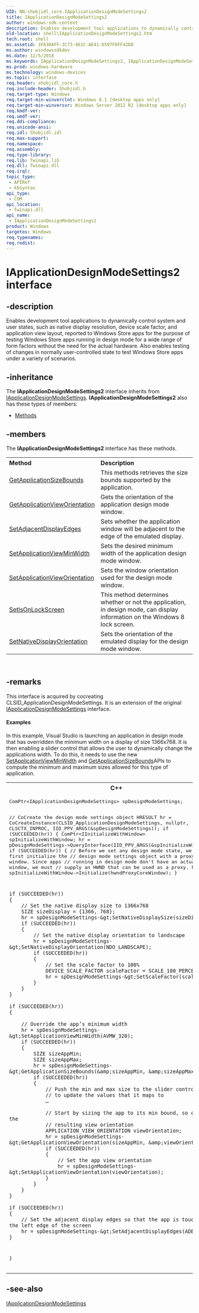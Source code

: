 ```yaml
---
UID: NN:shobjidl_core.IApplicationDesignModeSettings2
title: IApplicationDesignModeSettings2
author: windows-sdk-content
description: Enables development tool applications to dynamically control system and user states, such as native display resolution, device scale factor, and application view layout, reported to Windows Store apps for the purpose of testing Windows Store apps running in design mode for a wide range of form factors without the need for the actual hardware. Also enables testing of changes in normally user-controlled state to test Windows Store apps under a variety of scenarios.
old-location: shell\IApplicationDesignModeSettings2.htm
tech.root: shell
ms.assetid: 1F630AFF-3C73-461C-AE41-D597F6FF42D8
ms.author: windowssdkdev
ms.date: 12/5/2018
ms.keywords: IApplicationDesignModeSettings2, IApplicationDesignModeSettings2 interface [Windows Shell], IApplicationDesignModeSettings2 interface [Windows Shell],described, shell.IApplicationDesignModeSettings2, shobjidl_core/IApplicationDesignModeSettings2
ms.prod: windows-hardware
ms.technology: windows-devices
ms.topic: interface
req.header: shobjidl_core.h
req.include-header: Shobjidl.h
req.target-type: Windows
req.target-min-winverclnt: Windows 8.1 [desktop apps only]
req.target-min-winversvr: Windows Server 2012 R2 [desktop apps only]
req.kmdf-ver: 
req.umdf-ver: 
req.ddi-compliance: 
req.unicode-ansi: 
req.idl: Shobjidl.idl
req.max-support: 
req.namespace: 
req.assembly: 
req.type-library: 
req.lib: Twinapi.lib
req.dll: Twinapi.dll
req.irql: 
topic_type:
 - APIRef
 - kbSyntax
api_type:
 - COM
api_location:
 - twinapi.dll
api_name:
 - IApplicationDesignModeSettings2
product: Windows
targetos: Windows
req.typenames: 
req.redist: 
---
```


# IApplicationDesignModeSettings2 interface


## -description


Enables development tool applications to dynamically control system and user states, such as native display resolution, device scale factor, and application view layout, reported to Windows Store apps for the purpose of testing Windows Store apps running in design mode for a wide range of form factors without the need for the actual hardware. Also enables testing of changes in normally user-controlled state to test Windows Store apps under a variety of scenarios.


## -inheritance

The <b xmlns:loc="http://microsoft.com/wdcml/l10n">IApplicationDesignModeSettings2</b> interface inherits from <a href="https://msdn.microsoft.com/D26C9A87-8C29-4029-BF8A-E0566DC2DF2A">IApplicationDesignModeSettings</a>. <b>IApplicationDesignModeSettings2</b> also has these types of members:
<ul>
<li><a href="https://docs.microsoft.com/">Methods</a></li>
</ul>

## -members

The <b>IApplicationDesignModeSettings2</b> interface has these methods.
<table class="members" id="memberListMethods">
<tr>
<th align="left" width="37%">Method</th>
<th align="left" width="63%">Description</th>
</tr>
<tr data="declared;">
<td align="left" width="37%">
<a href="https://msdn.microsoft.com/7DFAFE5A-8F19-471C-9B09-43645F26F156">GetApplicationSizeBounds</a>
</td>
<td align="left" width="63%">
This methods retrieves the size bounds supported by the application.

</td>
</tr>
<tr data="declared;">
<td align="left" width="37%">
<a href="https://msdn.microsoft.com/D6DF8432-7D37-4D39-9E08-2F5B874A0BCB">GetApplicationViewOrientation</a>
</td>
<td align="left" width="63%">
Gets the orientation of the application design mode window.

</td>
</tr>
<tr data="declared;">
<td align="left" width="37%">
<a href="https://msdn.microsoft.com/FD8B2436-1ADD-4371-AEB4-27EBDEC5BA04">SetAdjacentDisplayEdges</a>
</td>
<td align="left" width="63%">
Sets whether the application window will be  adjacent to the edge of the emulated display.

</td>
</tr>
<tr data="declared;">
<td align="left" width="37%">
<a href="https://msdn.microsoft.com/6132E0B9-E2B9-4768-909A-9D93A3F3A11C">SetApplicationViewMinWidth</a>
</td>
<td align="left" width="63%">
Sets the desired minimum width of the application design mode window.

</td>
</tr>
<tr data="declared;">
<td align="left" width="37%">
<a href="https://msdn.microsoft.com/FCD2FDFD-1058-45D6-B9D5-A4B845CF80AA">SetApplicationViewOrientation</a>
</td>
<td align="left" width="63%">
Sets the window orientation used for the design mode window.

</td>
</tr>
<tr data="declared;">
<td align="left" width="37%">
<a href="https://msdn.microsoft.com/5BFBB0E4-2448-44B1-B2F3-68AB8392C3A4">SetIsOnLockScreen</a>
</td>
<td align="left" width="63%">
This method determines whether or not the application, in design mode, can display information on the Windows 8 lock screen.

</td>
</tr>
<tr data="declared;">
<td align="left" width="37%">
<a href="https://msdn.microsoft.com/9473724C-3FD2-48D0-BCFA-EA148F0C4569">SetNativeDisplayOrientation</a>
</td>
<td align="left" width="63%">
Sets the orientation of the emulated display for the design mode window.

</td>
</tr>
</table> 


## -remarks



This interface is acquired by cocreating CLSID_ApplicationDesignModeSettings. It is an extension of the original <a href="https://msdn.microsoft.com/D26C9A87-8C29-4029-BF8A-E0566DC2DF2A">IApplicationDesignModeSettings</a> interface.


#### Examples

In this example, Visual Studio is launching an application in design mode that has overridden the minimum width on a display of size 1366x768. It is then enabling a slider control that allows the user to dynamically change the applications width. To do this, it needs to use the new <a href="https://msdn.microsoft.com/6132E0B9-E2B9-4768-909A-9D93A3F3A11C">SetApplicationViewMinWidth</a> and <a href="https://msdn.microsoft.com/7DFAFE5A-8F19-471C-9B09-43645F26F156">GetApplicationSizeBounds</a>APIs to compute the minimum and maximum sizes allowed for this type of application.

<div class="code"><span codelanguage="ManagedCPlusPlus"><table>
<tr>
<th>C++</th>
</tr>
<tr>
<td>
<pre>ComPtr&lt;IApplicationDesignModeSettings&gt; spDesignModeSettings;

// CoCreate the design mode settings object
HRESULT hr = CoCreateInstance(CLSID_ApplicationDesignModeSettings, nullptr, CLSCTX_INPROC, IID_PPV_ARGS(&amp;spDesignModeSettings));
if (SUCCEEDED(hr))
{
    ComPtr&lt;IInitializeWithWindow&gt; spInitializeWithWindow;
    hr = pDesignModeSettings-&gt;QueryInterface(IID_PPV_ARGS(&amp;spInitializeWithWindow);
    if (SUCCEEDED(hr))
    {
        // Before we set any design mode state, we must first initialize the
        // design mode settings object with a proxy core window. Since apps
        // running in design mode don't have an actual core window, we must
        // supply an HWND that can be used as a proxy.
        hr = spInitializeWithWindow-&gt;Initialize(hwndProxyCoreWindow);
    }

    if (SUCCEEDED(hr))
    {
        // Set the native display size to 1366x768
        SIZE sizeDisplay = {1366, 768};
        hr = spDesignModeSettings-&gt;SetNativeDisplaySize(sizeDisplay);
        if (SUCCEEDED(hr))
        {
            // Set the native display orientation to landscape
            hr = spDesignModeSettings-&gt;SetNativeDisplayOrientation(NDO_LANDSCAPE);
            if (SUCCEEDED(hr))
            {
                // Set the scale factor to 100%
                DEVICE_SCALE_FACTOR scaleFactor = SCALE_100_PERCENT;
                hr = spDesignModeSettings-&gt;SetScaleFactor(scaleFactor);
            }
        }
    }

    if (SUCCEEDED(hr))
    {

        // Override the app’s minimum width
        hr = spDesignModeSettings-&gt;SetApplicationViewMinWidth(AVMW_320);
        if (SUCCEEDED(hr))
        {
            SIZE sizeAppMin;
            SIZE sizeAppMax;
            hr = spDesignModeSettings-&gt;GetApplicationSizeBounds(&amp;sizeAppMin, &amp;sizeAppMax);
            if (SUCCEEDED(hr))
            {
                // Push the min and max size to the slider control,
                // to update the values that it maps to
                …

                // Start by sizing the app to its min bound, so compute the                         
                // resulting view orientation
                APPLICATION_VIEW_ORIENTATION viewOrientation;
                hr = spDesignModeSettings-&gt;GetApplicationViewOrientation(sizeAppMin, &amp;viewOrientation);
                if (SUCCEEDED(hr))
                {
                    // Set the app view orientation
                    hr = spDesignModeSettings-&gt;SetApplicationViewOrientation(viewOrientation);
                }
            }
        }
    }

    if (SUCCEEDED(hr))
    {
        // Set the adjacent display edges so that the app is touching just the left edge of the screen
        hr = spDesignModeSettings-&gt;SetAdjacentDisplayEdges(ADE_LEFT);
    }
}
</pre>
</td>
</tr>
</table></span></div>



## -see-also




<a href="https://msdn.microsoft.com/D26C9A87-8C29-4029-BF8A-E0566DC2DF2A">IApplicationDesignModeSettings</a>
 

 

